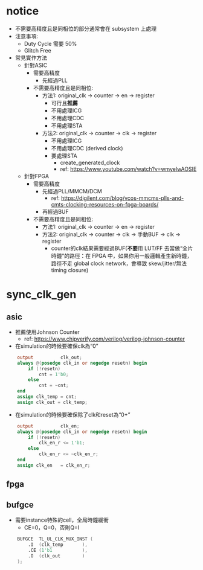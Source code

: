 # notice

- 不需要高精度且是同相位的部分通常會在 subsystem 上處理
- 注意事項:
	- Duty Cycle 需要 50%
	- Glitch Free
- 常見實作方法
	- 針對ASIC
		- 需要高精度
			- 先經過PLL
		- 不需要高精度且是同相位: 
			- 方法1: original_clk -> counter -> en -> register
				- 可行且**推薦**
				- 不用處理ICG
				- 不用處理CDC
				- 不用處理STA
			- 方法2: original_clk -> counter -> clk -> register
				- 不用處理ICG
				- 不用處理CDC (derived clock)
				- 要處理STA
					- create_generated_clock
					- ref: https://www.youtube.com/watch?v=wmyelwAOSIE
	- 針對FPGA
		- 需要高精度
			- 先經過PLL/MMCM/DCM
				- ref: https://digilent.com/blog/vcos-mmcms-plls-and-cmts-clocking-resources-on-fpga-boards/
			- 再經過BUF
		- 不需要高精度且是同相位: 
			- 方法1: original_clk -> counter -> en -> register
			- 方法2: original_clk -> counter -> clk -> 手動BUF -> clk -> register
				- counter的clk結果需要經過BUF(**不要**用 LUT/FF 去當做“全片時鐘”的路徑：在 FPGA 中，如果你用一般邏輯產生新時鐘，路徑不走 global clock network，會導致 skew/jitter/無法 timing closure)
# sync_clk_gen
## asic

- 推薦使用Johnson Counter
	- ref: https://www.chipverify.com/verilog/verilog-johnson-counter
- 在simulation的時候要確保clk為“0”

```verilog
	output			clk_out;
	always @(posedge clk_in or negedge resetn) begin
		if (!resetn)
			cnt = 1'b0;
		else
			cnt = ~cnt;
	end
	assign clk_temp = cnt;
	assign clk_out = clk_temp;
```

- 在simulation的時候要確保除了clk和reset為“0+”

```verilog
	output			clk_en;
	always @(posedge clk_in or negedge resetn) begin
		if (!resetn)
			clk_en_r <= 1'b1;
		else
			clk_en_r <= ~clk_en_r;
	end
	assign clk_en   = clk_en_r;
```

## fpga
## bufgce

- 需要instance特殊的cell，全局時鐘緩衝
	- CE=0，Q=0，否則Q=I
```verilog
	BUFGCE	TL_UL_CLK_MUX_INST (
		.I	(clk_temp		),
		.CE	(1'b1			),
		.O	(clk_out		)
	);
```
